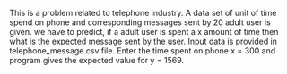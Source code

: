 This is a problem related to telephone industry. A data set of unit of time spend on phone and corresponding messages sent by 20 adult user is given. we have to predict, if a adult user is spent a x amount of time then what is the expected message sent by the user.
Input data is provided in telephone_message.csv file.
Enter the time spent on phone x = 300 and program gives the expected value for y = 1569.
